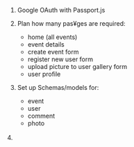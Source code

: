 1. Google OAuth with Passport.js

2. Plan how many pas¥ges are required:
    - home (all events)
    - event details
    - create event form
    - register new user form
    - upload picture to user gallery form
    - user profile 

3. Set up Schemas/models for:
    - event
    - user
    - comment
    - photo

4.　